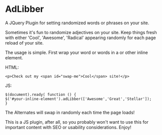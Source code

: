 AdLibber
========

A JQuery Plugin for setting randomized words or phrases on your site.

Sometimes it's fun to randomize adjectives on your site. Keep things fresh with either 'Cool', 'Awesome', 'Radical' appearing randomly for each page reload of your site.

The usage is simple. First wrap your word or words in a <span> or other inline element.

HTML:

```
<p>Check out my <span id="swap-me">Cool</span> site!</p>
```

JS:

```
$(document).ready( function () {
$('#your-inline-element').adLibber(['Awesome','Great','Stellar']);
}
```
The Alternates will swap in randomly each time the page loads!

This is a JS plugin, after all, so you probably won't want to use this for important content with SEO or usability considerations. Enjoy!